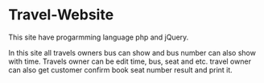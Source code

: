 # Travel-Website
This site have progarmming language php and jQuery.

In this site all travels owners bus can show and bus number can also show with time.
Travels owner can be edit time, bus, seat and etc. travel owner can also get customer confirm book seat number result and print it.
